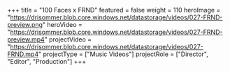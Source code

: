 +++
title = "100 Faces x FRND"
featured = false
weight = 110
heroImage = "https://drisommer.blob.core.windows.net/datastorage/videos/027-FRND-preview.png"
heroVideo = "https://drisommer.blob.core.windows.net/datastorage/videos/027-FRND-preview.mp4"
projectVideo = "https://drisommer.blob.core.windows.net/datastorage/videos/027-FRND.mp4"
projectType = ["Music Videos"]
projectRole = ["Director", "Editor", "Production"]
+++
